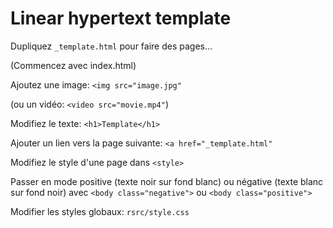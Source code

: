 # Linear hypertext template

Dupliquez `_template.html` pour faire des pages…

(Commencez avec index.html)

Ajoutez une image: `<img src="image.jpg"`

(ou un vidéo: `<video src="movie.mp4"`)

Modifiez le texte: `<h1>Template</h1>`

Ajouter un lien vers la page suivante: `<a href="_template.html"`

Modifiez le style d'une page dans `<style>`

Passer en mode positive (texte noir sur fond blanc) ou négative (texte blanc sur fond noir) avec `<body class="negative">` ou `<body class="positive">`

Modifier les styles globaux: `rsrc/style.css`